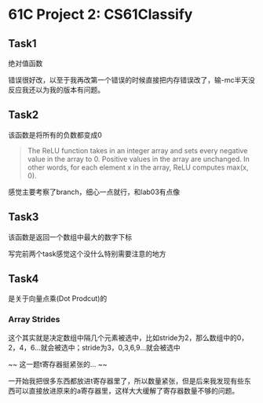 # 61C Project 2: CS61Classify

## Task1

绝对值函数

错误很好改，以至于我再改第一个错误的时候直接把内存错误改了，输-mc半天没反应我还以为我的版本有问题。

## Task2

该函数是将所有的负数都变成0

>The ReLU function takes in an integer array and sets every negative value in the array to 0. Positive values in the array are unchanged. In other words, for each element x in the array, ReLU computes max(x, 0).

感觉主要考察了branch，细心一点就行，和lab03有点像

## Task3

该函数是返回一个数组中最大的数字下标

写完前两个task感觉这个没什么特别需要注意的地方

## Task4

是关于向量点乘(Dot Prodcut)的

### Array Strides

这个其实就是决定数组中隔几个元素被选中，比如stride为2，那么数组中的0，2，4，6...就会被选中；stride为3，0,3,6,9...就会被选中

~~ 这一题t寄存器挺紧张的... ~~

一开始我把很多东西都放进t寄存器里了，所以数量紧张，但是后来我发现有些东西可以直接放进原来的a寄存器里，这样大大缓解了寄存器数量不够的问题。